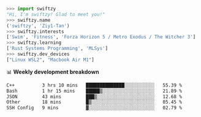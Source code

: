 ```python
>>> import swiftzy
"Hi, I'm swiftzy! Glad to meet you!"
>>> swiftzy.name
('swiftzy', 'Ziy1-Tan')
>>> swiftzy.interests
['Swim', 'Fitness', 'Forza Horizon 5 / Metro Exodus / The Witcher 3']
>>> swiftzy.learning
['Rust Systems Programming', 'MLSys']
>>> swiftzy.dev_devices
["Linux WSL2", "Macbook Air M1"]
```
📊 **Weekly development breakdown**
<!--START_SECTION:waka-->

```txt
C++          3 hrs 10 mins   ██████████████░░░░░░░░░░░   55.39 %
Bash         1 hr 15 mins    █████▒░░░░░░░░░░░░░░░░░░░   21.89 %
JSON         43 mins         ███▒░░░░░░░░░░░░░░░░░░░░░   12.68 %
Other        18 mins         █▒░░░░░░░░░░░░░░░░░░░░░░░   05.45 %
SSH Config   9 mins          ▓░░░░░░░░░░░░░░░░░░░░░░░░   02.79 %
```

<!--END_SECTION:waka-->
